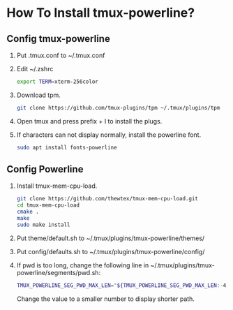 # How To Install tmux-powerline?

## Config tmux-powerline

1. Put .tmux.conf to ~/.tmux.conf

2. Edit ~/.zshrc

    ```bash
    export TERM=xterm-256color
    ```

3. Download tpm.

    ```bash
    git clone https://github.com/tmux-plugins/tpm ~/.tmux/plugins/tpm
    ```

4. Open tmux and press prefix + I to install the plugs.

5. If characters can not display normally, install the powerline font.

    ```bash
    sudo apt install fonts-powerline
    ```

## Config Powerline

1. Install tmux-mem-cpu-load.

    ```bash
    git clone https://github.com/thewtex/tmux-mem-cpu-load.git
    cd tmux-mem-cpu-load
    cmake .
    make
    sudo make install
    ```

2. Put theme/default.sh to ~/.tmux/plugins/tmux-powerline/themes/

3. Put config/defaults.sh to ~/.tmux/plugins/tmux-powerline/config/

4. If pwd is too long, change the following line in ~/.tmux/plugins/tmux-powerline/segments/pwd.sh:

    ```bash
    TMUX_POWERLINE_SEG_PWD_MAX_LEN="${TMUX_POWERLINE_SEG_PWD_MAX_LEN:-40}"
    ```

    Change the value to a smaller number to display shorter path.
